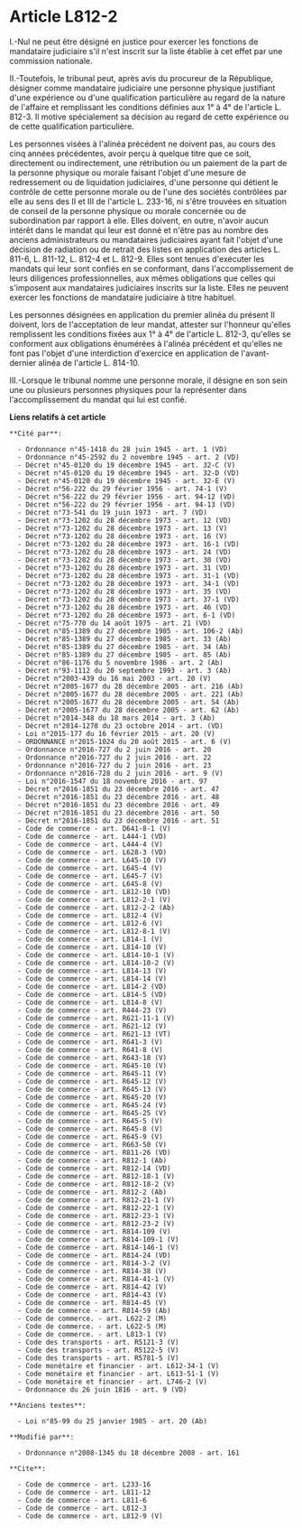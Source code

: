 # Article L812-2

I.-Nul ne peut être désigné en justice pour exercer les fonctions de mandataire judiciaire s'il n'est inscrit sur la liste
établie à cet effet par une commission nationale. 

II.-Toutefois, le tribunal peut, après avis du procureur de la République, désigner comme mandataire judiciaire une personne
physique justifiant d'une expérience ou d'une qualification particulière au regard de la nature de l'affaire et remplissant
les conditions définies aux 1° à 4° de l'article L. 812-3. Il motive spécialement sa décision au regard de cette expérience
ou de cette qualification particulière. 

Les personnes visées à l'alinéa précédent ne doivent pas, au cours des cinq années précédentes, avoir perçu à quelque titre
que ce soit, directement ou indirectement, une rétribution ou un paiement de la part de la personne physique ou morale
faisant l'objet d'une mesure de redressement ou de liquidation judiciaires, d'une personne qui détient le contrôle de cette
personne morale ou de l'une des sociétés contrôlées par elle au sens des II et III de l'article L. 233-16, ni s'être trouvées
en situation de conseil de la personne physique ou morale concernée ou de subordination par rapport à elle. Elles doivent, en
outre, n'avoir aucun intérêt dans le mandat qui leur est donné et n'être pas au nombre des anciens administrateurs ou
mandataires judiciaires ayant fait l'objet d'une décision de radiation ou de retrait des listes en application des articles
L. 811-6, L. 811-12, L. 812-4 et L. 812-9. Elles sont tenues d'exécuter les mandats qui leur sont confiés en se conformant,
dans l'accomplissement de leurs diligences professionnelles, aux mêmes obligations que celles qui s'imposent aux mandataires
judiciaires inscrits sur la liste. Elles ne peuvent exercer les fonctions de mandataire judiciaire à titre habituel. 

Les personnes désignées en application du premier alinéa du présent II doivent, lors de l'acceptation de leur mandat,
attester sur l'honneur qu'elles remplissent les conditions fixées aux 1° à 4° de l'article L. 812-3, qu'elles se conforment
aux obligations énumérées à l'alinéa précédent et qu'elles ne font pas l'objet d'une interdiction d'exercice en application
de l'avant-dernier alinéa de l'article L. 814-10. 

III.-Lorsque le tribunal nomme une personne morale, il désigne en son sein une ou plusieurs personnes physiques pour la
représenter dans l'accomplissement du mandat qui lui est confié.

**Liens relatifs à cet article**

	**Cité par**:

	  - Ordonnance n°45-1418 du 28 juin 1945 - art. 1 (VD)
	  - Ordonnance n°45-2592 du 2 novembre 1945 - art. 2 (VD)
	  - Décret n°45-0120 du 19 décembre 1945 - art. 32-C (V)
	  - Décret n°45-0120 du 19 décembre 1945 - art. 32-D (VD)
	  - Décret n°45-0120 du 19 décembre 1945 - art. 32-E (V)
	  - Décret n°56-222 du 29 février 1956 - art. 74-1 (V)
	  - Décret n°56-222 du 29 février 1956 - art. 94-12 (VD)
	  - Décret n°56-222 du 29 février 1956 - art. 94-13 (VD)
	  - Décret n°73-541 du 19 juin 1973 - art. 7 (VD)
	  - Décret n°73-1202 du 28 décembre 1973 - art. 12 (VD)
	  - Décret n°73-1202 du 28 décembre 1973 - art. 13 (V)
	  - Décret n°73-1202 du 28 décembre 1973 - art. 16 (V)
	  - Décret n°73-1202 du 28 décembre 1973 - art. 16-1 (VD)
	  - Décret n°73-1202 du 28 décembre 1973 - art. 24 (VD)
	  - Décret n°73-1202 du 28 décembre 1973 - art. 30 (VD)
	  - Décret n°73-1202 du 28 décembre 1973 - art. 31 (VD)
	  - Décret n°73-1202 du 28 décembre 1973 - art. 31-1 (VD)
	  - Décret n°73-1202 du 28 décembre 1973 - art. 34-1 (VD)
	  - Décret n°73-1202 du 28 décembre 1973 - art. 35 (VD)
	  - Décret n°73-1202 du 28 décembre 1973 - art. 37-1 (VD)
	  - Décret n°73-1202 du 28 décembre 1973 - art. 46 (VD)
	  - Décret n°73-1202 du 28 décembre 1973 - art. 6-1 (VD)
	  - Décret n°75-770 du 14 août 1975 - art. 21 (VD)
	  - Décret n°85-1389 du 27 décembre 1985 - art. 106-2 (Ab)
	  - Décret n°85-1389 du 27 décembre 1985 - art. 33 (Ab)
	  - Décret n°85-1389 du 27 décembre 1985 - art. 34 (Ab)
	  - Décret n°85-1389 du 27 décembre 1985 - art. 85 (Ab)
	  - Décret n°86-1176 du 5 novembre 1986 - art. 2 (Ab)
	  - Décret n°93-1112 du 20 septembre 1993 - art. 3 (Ab)
	  - Décret n°2003-439 du 16 mai 2003 - art. 20 (V)
	  - Décret n°2005-1677 du 28 décembre 2005 - art. 216 (Ab)
	  - Décret n°2005-1677 du 28 décembre 2005 - art. 221 (Ab)
	  - Décret n°2005-1677 du 28 décembre 2005 - art. 54 (Ab)
	  - Décret n°2005-1677 du 28 décembre 2005 - art. 62 (Ab)
	  - Décret n°2014-348 du 18 mars 2014 - art. 3 (Ab)
	  - Décret n°2014-1278 du 23 octobre 2014 - art. (VD)
	  - Loi n°2015-177 du 16 février 2015 - art. 20 (V)
	  - ORDONNANCE n°2015-1024 du 20 août 2015 - art. 6 (V)
	  - Ordonnance n°2016-727 du 2 juin 2016 - art. 20
	  - Ordonnance n°2016-727 du 2 juin 2016 - art. 22
	  - Ordonnance n°2016-727 du 2 juin 2016 - art. 23
	  - Ordonnance n°2016-728 du 2 juin 2016 - art. 9 (V)
	  - Loi n°2016-1547 du 18 novembre 2016 - art. 97
	  - Décret n°2016-1851 du 23 décembre 2016 - art. 47
	  - Décret n°2016-1851 du 23 décembre 2016 - art. 48
	  - Décret n°2016-1851 du 23 décembre 2016 - art. 49
	  - Décret n°2016-1851 du 23 décembre 2016 - art. 50
	  - Décret n°2016-1851 du 23 décembre 2016 - art. 51
	  - Code de commerce - art. D641-8-1 (V)
	  - Code de commerce - art. L444-1 (VD)
	  - Code de commerce - art. L444-4 (V)
	  - Code de commerce - art. L628-3 (VD)
	  - Code de commerce - art. L645-10 (V)
	  - Code de commerce - art. L645-4 (V)
	  - Code de commerce - art. L645-7 (V)
	  - Code de commerce - art. L645-8 (V)
	  - Code de commerce - art. L812-10 (VD)
	  - Code de commerce - art. L812-2-1 (V)
	  - Code de commerce - art. L812-2-2 (Ab)
	  - Code de commerce - art. L812-4 (V)
	  - Code de commerce - art. L812-6 (V)
	  - Code de commerce - art. L812-8-1 (V)
	  - Code de commerce - art. L814-1 (V)
	  - Code de commerce - art. L814-10 (V)
	  - Code de commerce - art. L814-10-1 (V)
	  - Code de commerce - art. L814-10-2 (V)
	  - Code de commerce - art. L814-13 (V)
	  - Code de commerce - art. L814-14 (V)
	  - Code de commerce - art. L814-2 (VD)
	  - Code de commerce - art. L814-5 (VD)
	  - Code de commerce - art. L814-8 (V)
	  - Code de commerce - art. R444-23 (V)
	  - Code de commerce - art. R621-11-1 (V)
	  - Code de commerce - art. R621-12 (V)
	  - Code de commerce - art. R621-13 (VT)
	  - Code de commerce - art. R641-3 (V)
	  - Code de commerce - art. R641-8 (V)
	  - Code de commerce - art. R643-18 (V)
	  - Code de commerce - art. R645-10 (V)
	  - Code de commerce - art. R645-11 (V)
	  - Code de commerce - art. R645-12 (V)
	  - Code de commerce - art. R645-13 (V)
	  - Code de commerce - art. R645-20 (V)
	  - Code de commerce - art. R645-24 (V)
	  - Code de commerce - art. R645-25 (V)
	  - Code de commerce - art. R645-5 (V)
	  - Code de commerce - art. R645-8 (V)
	  - Code de commerce - art. R645-9 (V)
	  - Code de commerce - art. R663-50 (V)
	  - Code de commerce - art. R811-26 (VD)
	  - Code de commerce - art. R812-1 (Ab)
	  - Code de commerce - art. R812-14 (VD)
	  - Code de commerce - art. R812-18-1 (V)
	  - Code de commerce - art. R812-18-2 (V)
	  - Code de commerce - art. R812-2 (Ab)
	  - Code de commerce - art. R812-21-1 (V)
	  - Code de commerce - art. R812-22-1 (V)
	  - Code de commerce - art. R812-23-1 (V)
	  - Code de commerce - art. R812-23-2 (V)
	  - Code de commerce - art. R814-109 (V)
	  - Code de commerce - art. R814-109-1 (V)
	  - Code de commerce - art. R814-146-1 (V)
	  - Code de commerce - art. R814-24 (VD)
	  - Code de commerce - art. R814-3-2 (V)
	  - Code de commerce - art. R814-38 (V)
	  - Code de commerce - art. R814-41-1 (V)
	  - Code de commerce - art. R814-42 (V)
	  - Code de commerce - art. R814-43 (V)
	  - Code de commerce - art. R814-45 (V)
	  - Code de commerce - art. R814-59 (Ab)
	  - Code de commerce. - art. L622-2 (M)
	  - Code de commerce. - art. L622-5 (M)
	  - Code de commerce. - art. L813-1 (V)
	  - Code des transports - art. R5121-3 (V)
	  - Code des transports - art. R5122-5 (V)
	  - Code des transports - art. R5781-5 (V)
	  - Code monétaire et financier - art. L612-34-1 (V)
	  - Code monétaire et financier - art. L613-51-1 (V)
	  - Code monétaire et financier - art. L746-2 (V)
	  - Ordonnance du 26 juin 1816 - art. 9 (VD)

	**Anciens textes**:

	  - Loi n°85-99 du 25 janvier 1985 - art. 20 (Ab)

	**Modifié par**:

	  - Ordonnance n°2008-1345 du 18 décembre 2008 - art. 161

	**Cite**:

	  - Code de commerce - art. L233-16
	  - Code de commerce - art. L811-12
	  - Code de commerce - art. L811-6
	  - Code de commerce - art. L812-3
	  - Code de commerce - art. L812-9 (V)

